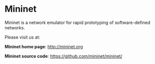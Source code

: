 Mininet
=======

Mininet is a network emulator for rapid prototyping of software-defined networks.

Please visit us at:

**Mininet home page**:    http://mininet.org

**Mininet source code**:  https://github.com/mininet/mininet/

